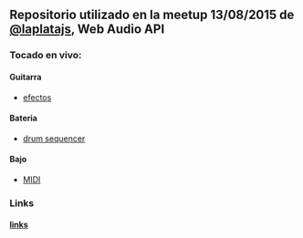 ## Repositorio utilizado en la meetup 13/08/2015 de [@laplatajs](https://github.com/laplatajs), Web Audio API

### Tocado en vivo:

#### Guitarra

* [efectos](http://laplatajs.github.io/webaudio_la_experiencia/fx.html)

#### Bateria

* [drum sequencer](http://laplatajs.github.io/webaudio_la_experiencia/beat_sequence.html)

#### Bajo

* [MIDI](https://github.com/webmedia-lab/the-webaudio-experience/blob/master/midi.html)


### Links

#### [links](http://laplatajs.github.io/webaudio_la_experiencia/midi.html)